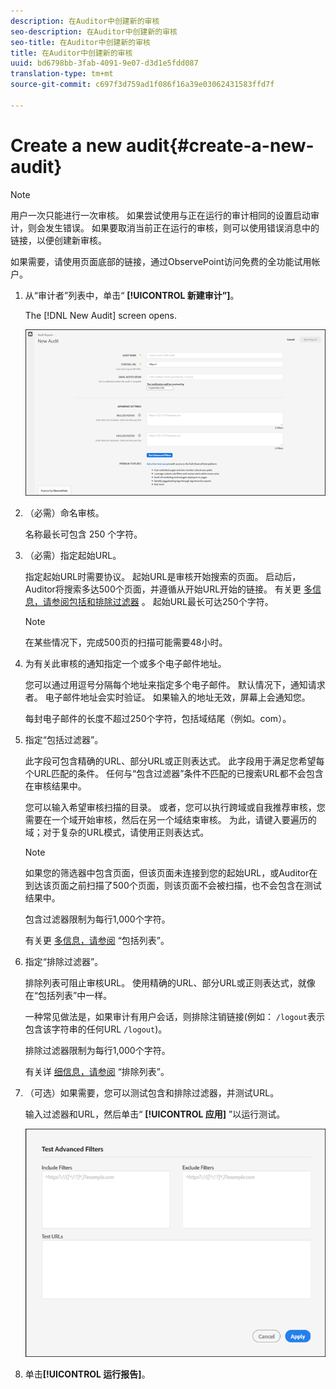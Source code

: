 ```yaml
---
description: 在Auditor中创建新的审核
seo-description: 在Auditor中创建新的审核
seo-title: 在Auditor中创建新的审核
title: 在Auditor中创建新的审核
uuid: bd6798bb-3fab-4091-9e07-d3d1e5fdd087
translation-type: tm+mt
source-git-commit: c697f3d759ad1f086f16a39e03062431583ffd7f

---
```



# Create a new audit{#create-a-new-audit}

>[!NOTE]
>
>用户一次只能进行一次审核。 如果尝试使用与正在运行的审计相同的设置启动审计，则会发生错误。 如果要取消当前正在运行的审核，则可以使用错误消息中的链接，以便创建新审核。

如果需要，请使用页面底部的链接，通过ObservePoint访问免费的全功能试用帐户。

1. 从“审计者”列表中，单击“ **[!UICONTROL 新建审计”]**。

   The [!DNL New Audit] screen opens.

   ![](assets/config.png)

1. （必需）命名审核。

   名称最长可包含 250 个字符。
1. （必需）指定起始URL。

   指定起始URL时需要协议。 起始URL是审核开始搜索的页面。 启动后，Auditor将搜索多达500个页面，并遵循从开始URL开始的链接。 有关更 [多信息，请参阅包括和排除过滤器](../create-audit/filters.md#concept-23531490bb124981ba807ed1806e3257) 。 起始URL最长可达250个字符。

   >[!NOTE]
   >
   >在某些情况下，完成500页的扫描可能需要48小时。

1. 为有关此审核的通知指定一个或多个电子邮件地址。

   您可以通过用逗号分隔每个地址来指定多个电子邮件。 默认情况下，通知请求者。 电子邮件地址会实时验证。 如果输入的地址无效，屏幕上会通知您。

   每封电子邮件的长度不超过250个字符，包括域结尾（例如。com）。
1. 指定“包括过滤器”。

   此字段可包含精确的URL、部分URL或正则表达式。 此字段用于满足您希望每个URL匹配的条件。 任何与“包含过滤器”条件不匹配的已搜索URL都不会包含在审核结果中。

   您可以输入希望审核扫描的目录。 或者，您可以执行跨域或自我推荐审核，您需要在一个域开始审核，然后在另一个域结束审核。 为此，请键入要遍历的域；对于复杂的URL模式，请使用正则表达式。

   >[!NOTE]
   >
   >如果您的筛选器中包含页面，但该页面未连接到您的起始URL，或Auditor在到达该页面之前扫描了500个页面，则该页面不会被扫描，也不会包含在测试结果中。

   包含过滤器限制为每行1,000个字符。

   有关更 [多信息，请参阅](../create-audit/filters.md#section-7626060a56a24b658f8c05f031ac3f5f) “包括列表”。
1. 指定“排除过滤器”。

   排除列表可阻止审核URL。 使用精确的URL、部分URL或正则表达式，就像在“包括列表”中一样。

   一种常见做法是，如果审计有用户会话，则排除注销链接(例如： `/logout`表示包含该字符串的任何URL `/logout`)。

   排除过滤器限制为每行1,000个字符。

   有关详 [细信息，请参阅](../create-audit/filters.md#section-00aa5e10c878473b91ba0844bebe7ca9) “排除列表”。
1. （可选）如果需要，您可以测试包含和排除过滤器，并测试URL。

   输入过滤器和URL，然后单击“ **[!UICONTROL 应用]** ”以运行测试。

   ![](assets/test-advanced-filters.png)

1. 单击&#x200B;**[!UICONTROL 运行报告]**。
